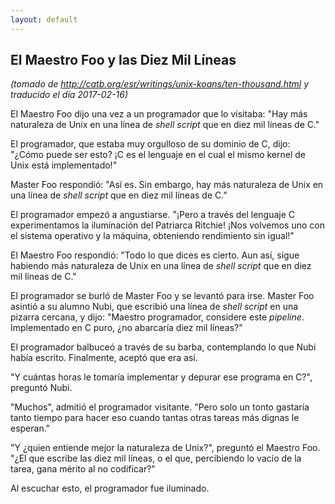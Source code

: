 ```yaml
---
layout: default
---
```

## El Maestro Foo y las Diez Mil Líneas
_(tomado de <http://catb.org/esr/writings/unix-koans/ten-thousand.html> y traducido el día 2017-02-16)_

El Maestro Foo dijo una vez a un programador que lo visitaba: "Hay más naturaleza
de Unix en una línea de _shell script_ que en diez mil líneas de C."

El programador, que estaba muy orgulloso de su dominio de C, dijo: "¿Cómo puede
ser esto? ¡C es el lenguaje en el cual el mismo kernel de Unix está implementado!"

Master Foo respondió: "Así es. Sin embargo, hay más naturaleza de Unix en una línea
de _shell script_ que en diez mil líneas de C."

El programador empezó a angustiarse. "¡Pero a través del lenguaje C experimentamos
la iluminación del Patriarca Ritchie! ¡Nos volvemos uno con el sistema operativo
y la máquina, obteniendo rendimiento sin igual!"

El Maestro Foo respondió: "Todo lo que dices es cierto. Aun así, sigue habiendo más
naturaleza de Unix en una línea de _shell script_ que en diez mil líneas de C."

El programador se burló de Master Foo y se levantó para irse. Master Foo asintió
a su alumno Nubi, que escribió una línea de _shell script_ en una pizarra cercana,
y dijo: "Maestro programador, considere este _pipeline_. Implementado en C puro,
¿no abarcaría diez mil líneas?"

El programador balbuceó a través de su barba, contemplando lo que Nubi había
escrito. Finalmente, aceptó que era así.

"Y cuántas horas le tomaría implementar y depurar ese programa en C?", preguntó
Nubi.

"Muchos", admitió el programador visitante. "Pero solo un tonto gastaría tanto
tiempo para hacer eso cuando tantas otras tareas más dignas le esperan."

"Y ¿quien entiende mejor la naturaleza de Unix?", preguntó el Maestro Foo. "¿El que
escribe las diez mil líneas, o el que, percibiendo lo vacío de la tarea, gana
mérito al no codificar?"

Al escuchar esto, el programador fue iluminado.
